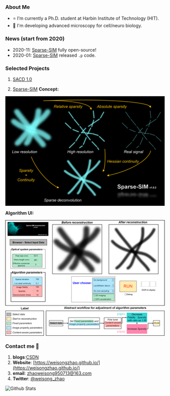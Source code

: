 

### About Me
- :star: I’m currently a Ph.D. student at Harbin Institute of Technology (HIT).
- :microscope: I'm developing advanced microscopy for cell/neuro biology.

### News (start from 2020)

- 2020-11: [Sparse-SIM](https://github.com/WeisongZhao/Sparse-SIM) fully open-source!
- 2020-01: [Sparse-SIM](https://github.com/WeisongZhao/Sparse-SIM) released `.p` code.

### Selected Projects

1. [SACD 1.0](https://github.com/WeisongZhao/SACD)

2. [Sparse-SIM](https://github.com/WeisongZhao/Sparse-SIM)
**Concept:**

<p align='left'>
<img src='/imgs/GUIv2.png' align="center" width=600>
</p>

**Algorithm UI:**

<p align='left'>
<img src='/imgs/GUI.png' align="center" width=600>
</p>

### Contact me 📱

1. **blogs**:[CSDN](https://blog.csdn.net/weixin_41923961/)
2. **Website**: [https://weisongzhao.github.io/](https://weisongzhao.github.io/)
3. **email**: zhaoweisong950713@163.com
4. **Twitter**: [@weisong_zhao](https://twitter.com/weisong_zhao)

![Github Stats](https://github-readme-stats.vercel.app/api?username=WeisongZhao&show_icons=true&theme=dark)
<!--
**WeisongZhao/WeisongZhao** is a ✨ _special_ ✨ repository because its `README.md` (this file) appears on your GitHub profile.

Here are some ideas to get you started:

- 🔭 I’m currently working on ...
- 🌱 I’m currently learning ...
- 👯 I’m looking to collaborate on ...
- 🤔 I’m looking for help with ...
- 💬 Ask me about ...
- 📫 How to reach me: ...
- 😄 Pronouns: ...
- ⚡ Fun fact: ...
-->
